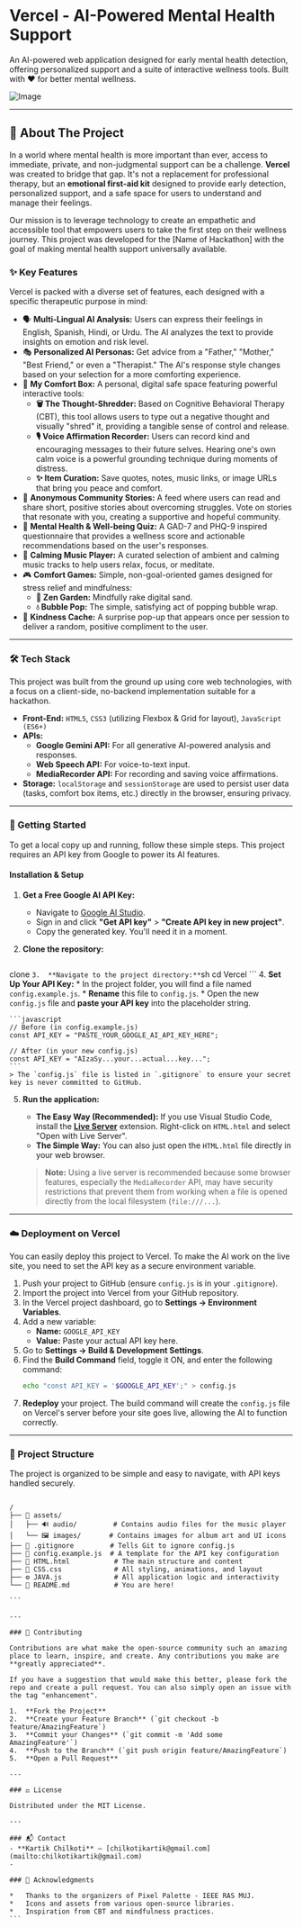 
# Vercel - AI-Powered Mental Health Support

An AI-powered web application designed for early mental health detection, offering personalized support and a suite of interactive wellness tools. Built with ❤️ for better mental wellness.

![Image](https://github.com/user-attachments/assets/bb946441-117b-4cb3-bffc-37bb401afc85)

---

## 📜 About The Project

In a world where mental health is more important than ever, access to immediate, private, and non-judgmental support can be a challenge. **Vercel** was created to bridge that gap. It's not a replacement for professional therapy, but an **emotional first-aid kit** designed to provide early detection, personalized support, and a safe space for users to understand and manage their feelings.

Our mission is to leverage technology to create an empathetic and accessible tool that empowers users to take the first step on their wellness journey. This project was developed for the [Name of Hackathon] with the goal of making mental health support universally available.

### ✨ Key Features

Vercel is packed with a diverse set of features, each designed with a specific therapeutic purpose in mind:

*   🗣️ **Multi-Lingual AI Analysis:** Users can express their feelings in English, Spanish, Hindi, or Urdu. The AI analyzes the text to provide insights on emotion and risk level.
*   🎭 **Personalized AI Personas:** Get advice from a "Father," "Mother," "Best Friend," or even a "Therapist." The AI's response style changes based on your selection for a more comforting experience.
*   🧸 **My Comfort Box:** A personal, digital safe space featuring powerful interactive tools:
    *   **🗑️ The Thought-Shredder:** Based on Cognitive Behavioral Therapy (CBT), this tool allows users to type out a negative thought and visually "shred" it, providing a tangible sense of control and release.
    *   **🎙️ Voice Affirmation Recorder:** Users can record kind and encouraging messages to their future selves. Hearing one's own calm voice is a powerful grounding technique during moments of distress.
    *   **✨ Item Curation:** Save quotes, notes, music links, or image URLs that bring you peace and comfort.
*   💖 **Anonymous Community Stories:** A feed where users can read and share short, positive stories about overcoming struggles. Vote on stories that resonate with you, creating a supportive and hopeful community.
*   📝 **Mental Health & Well-being Quiz:** A GAD-7 and PHQ-9 inspired questionnaire that provides a wellness score and actionable recommendations based on the user's responses.
*   🎵 **Calming Music Player:** A curated selection of ambient and calming music tracks to help users relax, focus, or meditate.
*   🎮 **Comfort Games:** Simple, non-goal-oriented games designed for stress relief and mindfulness:
    *   **🧘 Zen Garden:** Mindfully rake digital sand.
    *   **💧 Bubble Pop:** The simple, satisfying act of popping bubble wrap.
*   🎁 **Kindness Cache:** A surprise pop-up that appears once per session to deliver a random, positive compliment to the user.

---

### 🛠️ Tech Stack

This project was built from the ground up using core web technologies, with a focus on a client-side, no-backend implementation suitable for a hackathon.

*   **Front-End:** `HTML5`, `CSS3` (utilizing Flexbox & Grid for layout), `JavaScript (ES6+)`
*   **APIs:**
    *   **Google Gemini API:** For all generative AI-powered analysis and responses.
    *   **Web Speech API:** For voice-to-text input.
    *   **MediaRecorder API:** For recording and saving voice affirmations.
*   **Storage:** `localStorage` and `sessionStorage` are used to persist user data (tasks, comfort box items, etc.) directly in the browser, ensuring privacy.

---

### 🚀 Getting Started

To get a local copy up and running, follow these simple steps. This project requires an API key from Google to power its AI features.

#### Installation & Setup

1.  **Get a Free Google AI API Key:**
    *   Navigate to [Google AI Studio](https://aistudio.google.com/).
    *   Sign in and click **"Get API key"** > **"Create API key in new project"**.
    *   Copy the generated key. You'll need it in a moment.

2.  **Clone the repository:**
    ```sh
   clone 
    ```
3.  **Navigate to the project directory:**
    ```sh
    cd Vercel
    ```
4.  **Set Up Your API Key:**
    *   In the project folder, you will find a file named `config.example.js`.
    *   **Rename** this file to `config.js`.
    *   Open the new `config.js` file and **paste your API key** into the placeholder string.

    ```javascript
    // Before (in config.example.js)
    const API_KEY = "PASTE_YOUR_GOOGLE_AI_API_KEY_HERE";

    // After (in your new config.js)
    const API_KEY = "AIzaSy...your...actual...key...";
    ```
    > The `config.js` file is listed in `.gitignore` to ensure your secret key is never committed to GitHub.

5.  **Run the application:**
    *   **The Easy Way (Recommended):** If you use Visual Studio Code, install the **[Live Server](https://marketplace.visualstudio.com/items?itemName=ritwickdey.LiveServer)** extension. Right-click on `HTML.html` and select "Open with Live Server".
    *   **The Simple Way:** You can also just open the `HTML.html` file directly in your web browser.
    
    > **Note:** Using a live server is recommended because some browser features, especially the `MediaRecorder` API, may have security restrictions that prevent them from working when a file is opened directly from the local filesystem (`file:///...`).

---

### ☁️ Deployment on Vercel

You can easily deploy this project to Vercel. To make the AI work on the live site, you need to set the API key as a secure environment variable.

1.  Push your project to GitHub (ensure `config.js` is in your `.gitignore`).
2.  Import the project into Vercel from your GitHub repository.
3.  In the Vercel project dashboard, go to **Settings -> Environment Variables**.
4.  Add a new variable:
    *   **Name:** `GOOGLE_API_KEY`
    *   **Value:** Paste your actual API key here.
5.  Go to **Settings -> Build & Development Settings**.
6.  Find the **Build Command** field, toggle it ON, and enter the following command:
    ```bash
    echo "const API_KEY = '$GOOGLE_API_KEY';" > config.js
    ```
7.  **Redeploy** your project. The build command will create the `config.js` file on Vercel's server before your site goes live, allowing the AI to function correctly.

---

### 📂 Project Structure

The project is organized to be simple and easy to navigate, with API keys handled securely.

````

/
├── 📂 assets/
│   ├── 🔊 audio/         # Contains audio files for the music player
│   └── 🖼️ images/       # Contains images for album art and UI icons
├── 📄 .gitignore         # Tells Git to ignore config.js
├── 📄 config.example.js  # A template for the API key configuration
├── 📄 HTML.html           # The main structure and content
├── 🎨 CSS.css             # All styling, animations, and layout
├── ⚙️ JAVA.js             # All application logic and interactivity
└── 📖 README.md           # You are here!

```

---

### 🤝 Contributing

Contributions are what make the open-source community such an amazing place to learn, inspire, and create. Any contributions you make are **greatly appreciated**.

If you have a suggestion that would make this better, please fork the repo and create a pull request. You can also simply open an issue with the tag "enhancement".

1.  **Fork the Project**
2.  **Create your Feature Branch** (`git checkout -b feature/AmazingFeature`)
3.  **Commit your Changes** (`git commit -m 'Add some AmazingFeature'`)
4.  **Push to the Branch** (`git push origin feature/AmazingFeature`)
5.  **Open a Pull Request**

---

### ⚖️ License

Distributed under the MIT License.

---

### 📬 Contact  
- **Kartik Chilkoti** – [chilkotikartik@gmail.com](mailto:chilkotikartik@gmail.com)
-

### 🙏 Acknowledgments

*   Thanks to the organizers of Pixel Palette - IEEE RAS MUJ.  
*   Icons and assets from various open-source libraries.  
*   Inspiration from CBT and mindfulness practices.
```
